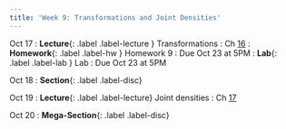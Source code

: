 ```yaml
---
title: 'Week 9: Transformations and Joint Densities'
---
```


Oct 17
: **Lecture**{: .label .label-lecture } Transformations
    : Ch [16](http://prob140.org/textbook/content/Chapter_16/00_Transformations.html)
: **Homework**{: .label .label-hw } Homework 9
    : Due Oct 23 at 5PM
: **Lab**{: .label .label-lab } Lab
    : Due Oct 23 at 5PM

Oct 18
: **Section**{: .label .label-disc}

Oct 19
: **Lecture**{: .label .label-lecture} Joint densities
    : Ch [17](http://prob140.org/textbook/content/Chapter_17/00_Joint_Densities.html)

Oct 20
: **Mega-Section**{: .label .label-disc}